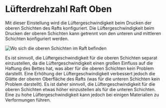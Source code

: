 Lüfterdrehzahl Raft Oben
====
Mit dieser Einstellung wird die Lüftergeschwindigkeit beim Drucken der oberen Schichten des Rafts konfiguriert. Die Lüftergeschwindigkeit beim Drucken der oberen Schichten kann getrennt von den unteren und mittleren Schichten konfiguriert werden.

![Wo sich die oberen Schichten im Raft befinden](../../../articles/images/raft_dimensions_simplified.svg)

Es ist sinnvoll, die Lüftergeschwindigkeit für die oberen Schichten separat einzustellen, da die Lüftergeschwindigkeit einen großen Einfluss auf die Haftung des Bettes hat, was aber für die oberen Schichten kein Problem darstellt. Eine Erhöhung der Lüftergeschwindigkeit verbessert jedoch die Glätte der oberen Oberfläche des Rafts (was für die unteren Schichten kein Problem darstellt). Es ist daher sinnvoll, die Lüftergeschwindigkeit für die oberen Schichten etwas höher einzustellen als für die unteren Schichten. Eine zu hohe Lüftergeschwindigkeit kann jedoch bei einigen Materialien zu Verformungen führen.